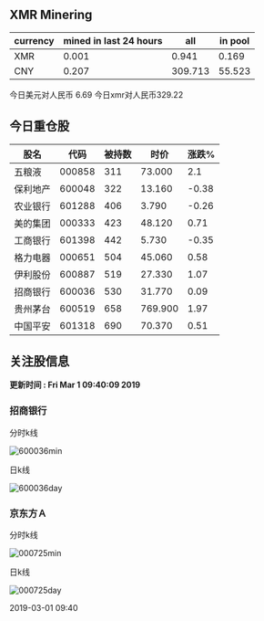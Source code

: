 ## XMR Minering

|currency|mined in last 24 hours|all|in pool|
|---|---|---|---|
|XMR|0.001|0.941|0.169|
|CNY|0.207|309.713|55.523|

今日美元对人民币 6.69	今日xmr对人民币329.22


## 今日重仓股 

|股名|代码|被持数|时价|涨跌%|
|---|---|---|---|---|
|五粮液|000858|311|73.000|2.1|
|保利地产|600048|322|13.160|-0.38|
|农业银行|601288|406|3.790|-0.26|
|美的集团|000333|423|48.120|0.71|
|工商银行|601398|442|5.730|-0.35|
|格力电器|000651|504|45.060|0.58|
|伊利股份|600887|519|27.330|1.07|
|招商银行|600036|530|31.770|0.09|
|贵州茅台|600519|658|769.900|1.97|
|中国平安|601318|690|70.370|0.51|

## 关注股信息
**更新时间 : Fri Mar  1 09:40:09 2019**
### 招商银行 
分时k线

![600036min](http://image.sinajs.cn/newchart/min/n/sh600036.gif)

日k线

![600036day](http://image.sinajs.cn/newchart/daily/n/sh600036.gif)

### 京东方Ａ 
分时k线

![000725min](http://image.sinajs.cn/newchart/min/n/sz000725.gif)

日k线

![000725day](http://image.sinajs.cn/newchart/daily/n/sz000725.gif)

2019-03-01 09:40